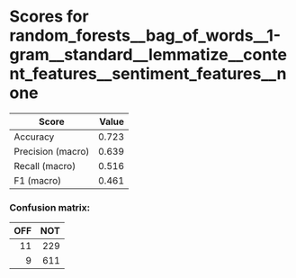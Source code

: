 # Scores for random_forests__bag_of_words__1-gram__standard__lemmatize__content_features__sentiment_features__none
|      Score      |Value|
|-----------------|----:|
|Accuracy         |0.723|
|Precision (macro)|0.639|
|Recall (macro)   |0.516|
|F1 (macro)       |0.461|

### Confusion matrix:
|OFF|NOT|
|--:|--:|
| 11|229|
|  9|611|
